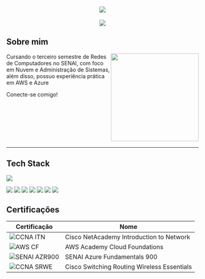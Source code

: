 <h1 align="center">
  <img src="https://capsule-render.vercel.app/api?type=waving&height=250&color=9F0000FF&text=Raul%20Cunha%20🤹&section=header&reversal=true&textBg=false&fontColor=0&fontSize=66&fontAlign=54&fontAlignY=41&animation=fadeIn">
</h1>

<p align="center">
  <img src="https://readme-typing-svg.herokuapp.com?font=Noto+Sans&size=34&duration=1500&pause=5000&color=690000&center=true&vCenter=true&width=435&lines=SysAdmin+%7C+Cloud+Architect">
</p>

## Sobre mim

<img align="right" height="230" src="https://i.pinimg.com/originals/c2/2b/17/c22b1785a23277965498f76881cdcb85.gif">

Cursando o terceiro semestre de Redes de Computadores no SENAI, com foco em Nuvem e Administração de Sistemas,
além disso, possuo experiência prática em AWS e Azure

Conecte-se comigo!

<br><br><br><br><br><br>

---

## Tech Stack

<p align=<"center">
  <img src="https://skillicons.dev/icons?i=arduino,aws,azure,cpp,css,debian,git,github,grafana,html,ai,linux,md,mysql,nginx,robloxstudio,windows">
</p>
<p align=<"center">
  <img src="https://img.shields.io/badge/ChatGPT-74aa9c?logo=openai&logoColor=white">
  <img src="https://img.shields.io/badge/Google%20Chrome-4285F4?logo=GoogleChrome&logoColor=white">
  <img src="https://img.shields.io/badge/MySQL-4479A1?logo=mysql&logoColor=fff">
  <img src="https://img.shields.io/badge/Google%20Colab-F9AB00?logo=googlecolab&logoColor=fff">
  <img src="https://custom-icon-badges.demolab.com/badge/Visual%20Studio-5C2D91.svg?&logo=visual-studio&logoColor=white">
  <img src="https://img.shields.io/badge/Trello-0052CC?logo=trello&logoColor=fff">
  <img src ="https://img.shields.io/badge/Figma-F24E1E?logo=figma&logoColor=white">
</p>  


## Certificações

| Certificação | Nome | 
| --- | --- |
| ![CCNA ITN](https://img.shields.io/badge/CISCO_Introduction_To_Networks-t?style=flat&logo=cisco&color=black) | Cisco NetAcademy Introduction to Network |
| ![AWS CF](https://img.shields.io/badge/_-AWS_Academy_Cloud_Foundations-t?style=flat&logo=amazonwebservices&logoColor=yellow&labelColor=black&color=gray) | AWS Academy Cloud Foundations|
| ![SENAI AZR900](https://img.shields.io/badge/SENAI_-Azure_Fundamentals_900-t?style=flat&labelColor=%23FF0000&color=white) | SENAI Azure Fundamentals 900 |
| ![CCNA SRWE](https://img.shields.io/badge/CISCO_Switching_Routing_Wireless_Essentials-t?style=flat&logo=cisco&labelColor=black&color=black) | Cisco Switching Routing Wireless Essentials |


